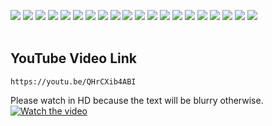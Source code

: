 ![](./readme-support/Slide1.JPG)
![](./readme-support/Slide2.JPG)
![](./readme-support/Slide3.JPG)
![](./readme-support/Slide4.JPG)
![](./readme-support/Slide5.JPG)
![](./readme-support/Slide6.JPG)
![](./readme-support/Slide7.JPG)
![](./readme-support/Slide8.JPG)
![](./readme-support/Slide9.JPG)
![](./readme-support/Slide10.JPG)
![](./readme-support/Slide11.JPG)
![](./readme-support/Slide12.JPG)
![](./readme-support/Slide13.JPG)
![](./readme-support/Slide14.JPG)
![](./readme-support/Slide15.JPG)
![](./readme-support/Slide16.JPG)
![](./readme-support/Slide17.JPG)
![](./readme-support/Slide18.JPG)
![](./readme-support/Slide19.JPG)
![](./readme-support/Slide20.JPG)
<br><br>
## YouTube Video Link
```
https://youtu.be/QHrCXib4ABI
```
Please watch in HD because the text will be blurry otherwise.
[![Watch the video](https://img.youtube.com/vi/QHrCXib4ABI/maxresdefault.jpg)](https://youtu.be/QHrCXib4ABI)

